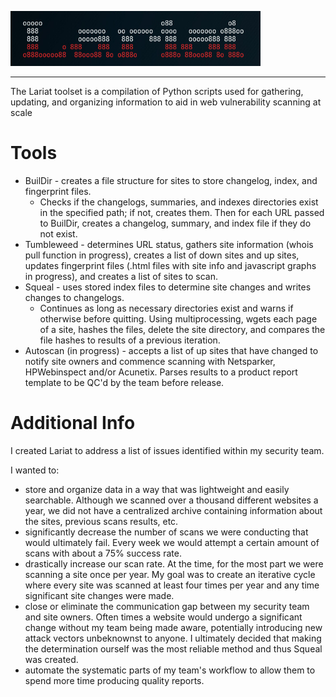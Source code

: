 <p align="center" style="width:400px"><img src="https://github.com/Sean-Donnelly/lariat/blob/master/logo.PNG" style="width:400px"></p>
 
---

The Lariat toolset is a compilation of Python scripts used for gathering, updating, and organizing information to aid in web vulnerability scanning at scale

Tools
=====
* BuilDir - creates a file structure for sites to store changelog, index, and fingerprint files.  
  *   Checks if the changelogs, summaries, and indexes directories exist in the specified path; if not, creates them.  Then for each URL passed to BuilDir, creates a changelog, summary, and index file if they do not exist.  
* Tumbleweed - determines URL status, gathers site information (whois pull function in progress), creates a list of down sites and up sites, updates fingerprint files (.html files with site info and javascript graphs in progress), and creates a list of sites to scan.
* Squeal - uses stored index files to determine site changes and writes changes to changelogs.
  *   Continues as long as necessary directories exist and warns if otherwise before quitting.  Using multiprocessing, wgets each page of a site, hashes the files, delete the site directory, and compares the file hashes to results of a previous iteration.     
* Autoscan (in progress) - accepts a list of up sites that have changed to notify site owners and commence scanning with Netsparker, HPWebinspect and/or Acunetix.  Parses results to a product report template to be QC'd by the team before release.

Additional Info
===============
I created Lariat to address a list of issues identified within my security team.  

I wanted to:
* store and organize data in a way that was lightweight and easily searchable.  Although we scanned over a thousand different websites a year, we did not have a centralized archive containing information about the sites, previous scans results, etc.
* significantly decrease the number of scans we were conducting that would ultimately fail.  Every week we would attempt a certain amount of scans with about a 75% success rate.  
* drastically increase our scan rate.  At the time, for the most part we were scanning a site once per year.  My goal was to create an iterative cycle where every site was scanned at least four times per year and any time significant site changes were made.
* close or eliminate the communication gap between my security team and site owners.  Often times a website would undergo a significant change without my team being made aware, potentially introducing new attack vectors unbeknownst to anyone. I ultimately decided that making the determination ourself was the most reliable method and thus Squeal was created.
* automate the systematic parts of my team's workflow to allow them to spend more time producing quality reports.   
